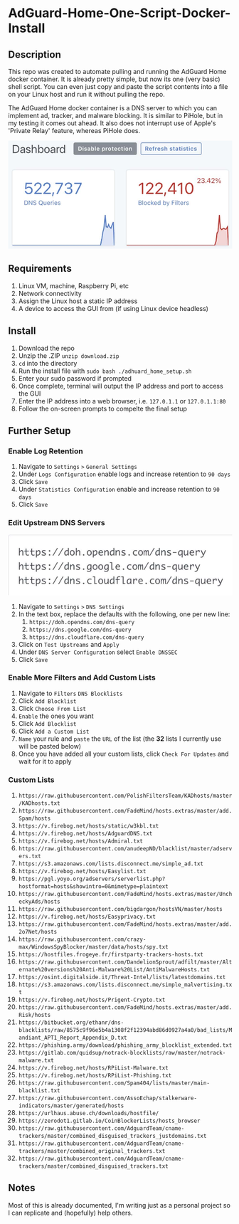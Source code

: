 # AdGuard-Home-One-Script-Docker-Install
## Description
This repo was created to automate pulling and running the AdGuard Home docker container. It is already pretty simple, but now its one (very basic) shell script. You can even just copy and paste the script contents into a file on your Linux host and run it without pulling the repo.

The AdGuard Home docker container is a DNS server to which you can implement ad, tracker, and malware blocking. It is similar to PiHole, but in my testing it comes out ahead.
It also does not interrupt use of Apple's 'Private Relay' feature, whereas PiHole does. 

<img src="https://github.com/ClansPulp/AdGuard-Home-One-Script-Docker-Install/blob/main/adguard_home/img/Dashboard.jpg?raw=true" alt="Dashboard Example" width="600"/>

## Requirements
1. Linux VM, machine, Raspberry Pi, etc
2. Network connectivity
3. Assign the Linux host a static IP address
3. A device to access the GUI from (if using Linux device headless)
## Install
1. Download the repo
2. Unzip the .ZIP `unzip download.zip`
3. `cd` into the directory
4. Run the install file with `sudo bash ./adhuard_home_setup.sh`
5. Enter your sudo password if prompted
6. Once complete, terminal will output the IP address and port to access the GUI
7. Enter the IP address into a web browser, i.e. `127.0.1.1` or `127.0.1.1:80`
8. Follow the on-screen prompts to compelte the final setup
## Further Setup
### Enable Log Retention
1. Navigate to `Settings` `>` `General Settings`
2. Under `Logs Configuration` enable logs and increase retention to `90 days`
3. Click `Save`
4. Under `Statistics Configuration` enable and increase retention to `90 days`
5. Click `Save`
### Edit Upstream DNS Servers

<img src="https://github.com/ClansPulp/AdGuard-Home-One-Script-Docker-Install/blob/main/adguard_home/img/DNS%20Servers.jpg?raw=true" alt="Dashboard Example" width="600"/>

1. Navigate to `Settings` `>` `DNS Settings`
2. In the text box, replace the defaults with the following, one per new line:
      1. `https://doh.opendns.com/dns-query`
      2. `https://dns.google.com/dns-query`
      3. `https://dns.cloudflare.com/dns-query`
3. Click on `Test Upstreams` and `Apply`
4. Under `DNS Server Configuration` select `Enable DNSSEC`
5. Click `Save`
### Enable More Filters and Add Custom Lists
1. Navigate to `Filters` `DNS Blocklists`
2. Click `Add Blocklist`
3. Click `Choose From List`
4. `Enable` the ones you want
5. Click `Add Blocklist`
6. Click `Add a Custom List`
7. `Name` your rule and `paste` the `URL` of the list (the **32** lists I currently use will be pasted below)
8. Once you have added all your custom lists, click `Check For Updates` and wait for it to apply
### Custom Lists
1. `https://raw.githubusercontent.com/PolishFiltersTeam/KADhosts/master/KADhosts.txt` 
2. `https://raw.githubusercontent.com/FadeMind/hosts.extras/master/add.Spam/hosts`
3. `https://v.firebog.net/hosts/static/w3kbl.txt`
4. `https://v.firebog.net/hosts/AdguardDNS.txt`
5. `https://v.firebog.net/hosts/Admiral.txt`
6. `https://raw.githubusercontent.com/anudeepND/blacklist/master/adservers.txt`
7. `https://s3.amazonaws.com/lists.disconnect.me/simple_ad.txt`
8. `https://v.firebog.net/hosts/Easylist.txt`
9. `https://pgl.yoyo.org/adservers/serverlist.php?hostformat=hosts&showintro=0&mimetype=plaintext`
10. `https://raw.githubusercontent.com/FadeMind/hosts.extras/master/UncheckyAds/hosts`
11. `https://raw.githubusercontent.com/bigdargon/hostsVN/master/hosts`
12. `https://v.firebog.net/hosts/Easyprivacy.txt`
13. `https://raw.githubusercontent.com/FadeMind/hosts.extras/master/add.2o7Net/hosts`
14. `https://raw.githubusercontent.com/crazy-max/WindowsSpyBlocker/master/data/hosts/spy.txt`
15. `https://hostfiles.frogeye.fr/firstparty-trackers-hosts.txt`
16. `https://raw.githubusercontent.com/DandelionSprout/adfilt/master/Alternate%20versions%20Anti-Malware%20List/AntiMalwareHosts.txt`
17. `https://osint.digitalside.it/Threat-Intel/lists/latestdomains.txt`
18. `https://s3.amazonaws.com/lists.disconnect.me/simple_malvertising.txt`
19. `https://v.firebog.net/hosts/Prigent-Crypto.txt`
20. `https://raw.githubusercontent.com/FadeMind/hosts.extras/master/add.Risk/hosts`
21. `https://bitbucket.org/ethanr/dns-blacklists/raw/8575c9f96e5b4a1308f2f12394abd86d0927a4a0/bad_lists/Mandiant_APT1_Report_Appendix_D.txt`
22. `https://phishing.army/download/phishing_army_blocklist_extended.txt`
23. `https://gitlab.com/quidsup/notrack-blocklists/raw/master/notrack-malware.txt`
24. `https://v.firebog.net/hosts/RPiList-Malware.txt`
25. `https://v.firebog.net/hosts/RPiList-Phishing.txt`
26. `https://raw.githubusercontent.com/Spam404/lists/master/main-blacklist.txt`
27. `https://raw.githubusercontent.com/AssoEchap/stalkerware-indicators/master/generated/hosts`
28. `https://urlhaus.abuse.ch/downloads/hostfile/`
29. `https://zerodot1.gitlab.io/CoinBlockerLists/hosts_browser`
30. `https://raw.githubusercontent.com/AdguardTeam/cname-trackers/master/combined_disguised_trackers_justdomains.txt`
31. `https://raw.githubusercontent.com/AdguardTeam/cname-trackers/master/combined_original_trackers.txt`
32. `https://raw.githubusercontent.com/AdguardTeam/cname-trackers/master/combined_disguised_trackers.txt`
## Notes
Most of this is already documented, I'm writing just as a personal project so I can replicate and (hopefully) help others.
